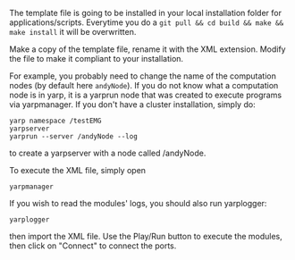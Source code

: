 The template file is going to be installed in your local installation folder for applications/scripts.
Everytime you do a ``git pull && cd build && make && make install`` it will be overwritten. 

Make a copy of the template file, rename it with the XML extension. 
Modify the file to make it compliant to your installation.

For example, you probably need to change the name of the computation nodes (by default here ``andyNode``).
If you do not know what a computation node is in yarp, it is a yarprun node that was created to execute programs via yarpmanager. If you don't have a cluster installation, simply do:

```
yarp namespace /testEMG
yarpserver
yarprun --server /andyNode --log
```

to create a yarpserver with a node called /andyNode. 

To execute the XML file, simply open 

```
yarpmanager
```

If you wish to read the modules' logs, you should also run yarplogger:

```
yarplogger
```

then import the XML file. Use the Play/Run button to execute the modules, then click on "Connect" to connect the ports.
